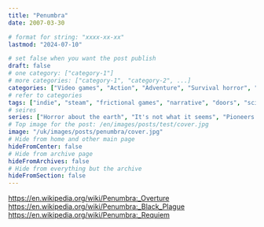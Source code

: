 ```yaml
---
title: "Penumbra"
date: 2007-03-30

# format for string: "xxxx-xx-xx"
lastmod: "2024-07-10"

# set false when you want the post publish
draft: false
# one category: ["category-1"]
# more categories: ["category-1", "category-2", ...]
categories: ["Video games", "Action", "Adventure", "Survival horror", "Stealth", "Puzzle", "Horror", "Sci-fi"]
# refer to categories
tags: ["indie", "steam", "frictional games", "narrative", "doors", "science fiction", "mythology", "folklore", "anthropomorphisme", "biohazard", "poison", "madness", "militarism", "zombie", "cannibals", "isolation"]
# seires
series: ["Horror about the earth", "It's not what it seems", "Pioneers of horror"]
# Top image for the post: /en/images/posts/test/cover.jpg
image: "/uk/images/posts/penumbra/cover.jpg"
# Hide from home and other main page
hideFromCenter: false
# Hide from archive page
hideFromArchives: false
# Hide from everything but the archive
hideFromSection: false
---
```

https://en.wikipedia.org/wiki/Penumbra:_Overture
https://en.wikipedia.org/wiki/Penumbra:_Black_Plague
https://en.wikipedia.org/wiki/Penumbra:_Requiem
<!--more-->